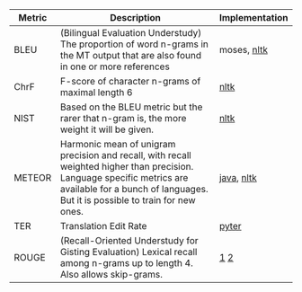 | Metric | Description                                                                                                                                                                                            | Implementation                                                                                                                    |
|--------|--------------------------------------------------------------------------------------------------------------------------------------------------------------------------------------------------------|-----------------------------------------------------------------------------------------------------------------------------------|
| BLEU   | (Bilingual Evaluation Understudy)  The proportion of word n-grams in the MT output that are also found in one or more references                                                                                                               | moses, [nltk](https://www.nltk.org/_modules/nltk/translate/bleu_score.html)                                                                                                                       |
| ChrF   | F-score of character n-grams of maximal length 6                                                                                                                                                       | [nltk](https://www.nltk.org/_modules/nltk/translate/chrf_score.html)                                                              |
| NIST   | Based on the BLEU metric but the rarer that n-gram is, the more weight it will be given.                                                                                                             | [nltk](https://www.nltk.org/_modules/nltk/translate/nist_score.html)                                                              |
| METEOR | Harmonic mean of unigram precision and recall, with recall weighted higher than precision. Language specific metrics are available for a bunch of languages. But it is possible to train for new ones. | [java](https://www.cs.cmu.edu/~alavie/METEOR/README.html), [nltk](https://www.nltk.org/_modules/nltk/translate/meteor_score.html) |
| TER    | Translation Edit Rate                                                                                                                                                                                  | [pyter](https://github.com/aflc/pyter)                                                                                            |
| ROUGE  | (Recall-Oriented Understudy for Gisting Evaluation) Lexical recall among n-grams up to length 4. Also allows skip-grams.                                                                               | [1](https://github.com/pltrdy/rouge) [2](https://github.com/kavgan/ROUGE-2.0)                                                                                        |
